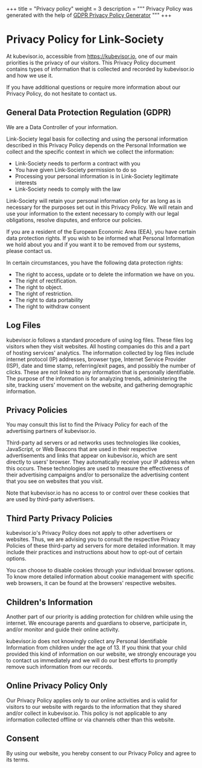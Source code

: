 +++
title = "Privacy policy"
weight = 3
description = """
Privacy Policy was generated with the help of
[GDPR Privacy Policy Generator](https://www.gdprprivacynotice.com/)
"""
+++

# Privacy Policy for Link-Society

At kubevisor.io, accessible from https://kubevisor.io, one of our main
priorities is the privacy of our visitors. This Privacy Policy document
contains types of information that is collected and recorded by
kubevisor.io and how we use it.

If you have additional questions or require more information about our
Privacy Policy, do not hesitate to contact us.

## General Data Protection Regulation (GDPR)

We are a Data Controller of your information.

Link-Society legal basis for collecting and using the personal information
described in this Privacy Policy depends on the Personal Information we collect
and the specific context in which we collect the information:

 - Link-Society needs to perform a contract with you
 - You have given Link-Society permission to do so
 - Processing your personal information is in Link-Society legitimate interests
 - Link-Society needs to comply with the law

Link-Society will retain your personal information only for as long as is
necessary for the purposes set out in this Privacy Policy. We will retain
and use your information to the extent necessary to comply with our legal
obligations, resolve disputes, and enforce our policies.

If you are a resident of the European Economic Area (EEA), you have certain
data protection rights. If you wish to be informed what Personal Information we
hold about you and if you want it to be removed from our systems, please
contact us.

In certain circumstances, you have the following data protection rights:

 - The right to access, update or to delete the information we have on you.
 - The right of rectification.
 - The right to object.
 - The right of restriction.
 - The right to data portability
 - The right to withdraw consent

## Log Files

kubevisor.io follows a standard procedure of using log files. These files log
visitors when they visit websites. All hosting companies do this and a part of
hosting services' analytics. The information collected by log files include
internet protocol (IP) addresses, browser type, Internet Service Provider
(ISP), date and time stamp, referring/exit pages, and possibly the number of
clicks. These are not linked to any information that is personally
identifiable. The purpose of the information is for analyzing trends,
administering the site, tracking users' movement on the website, and gathering
demographic information.

## Privacy Policies

You may consult this list to find the Privacy Policy for each of the
advertising partners of kubevisor.io.

Third-party ad servers or ad networks uses technologies like cookies,
JavaScript, or Web Beacons that are used in their respective advertisements
and links that appear on kubevisor.io, which are sent directly to users'
browser. They automatically receive your IP address when this occurs. These
technologies are used to measure the effectiveness of their advertising
campaigns and/or to personalize the advertising content that you see on
websites that you visit.

Note that kubevisor.io has no access to or control over these cookies that are
used by third-party advertisers.

## Third Party Privacy Policies

kubevisor.io's Privacy Policy does not apply to other advertisers or websites.
Thus, we are advising you to consult the respective Privacy Policies of these
third-party ad servers for more detailed information. It may include their
practices and instructions about how to opt-out of certain options.

You can choose to disable cookies through your individual browser options. To
know more detailed information about cookie management with specific web
browsers, it can be found at the browsers' respective websites.

## Children's Information

Another part of our priority is adding protection for children while using the
internet. We encourage parents and guardians to observe, participate in, and/or
monitor and guide their online activity.

kubevisor.io does not knowingly collect any Personal Identifiable Information
from children under the age of 13. If you think that your child provided this
kind of information on our website, we strongly encourage you to contact us
immediately and we will do our best efforts to promptly remove such information
from our records.

## Online Privacy Policy Only

Our Privacy Policy applies only to our online activities and is valid for
visitors to our website with regards to the information that they shared and/or
collect in kubevisor.io. This policy is not applicable to any information
collected offline or via channels other than this website.

## Consent

By using our website, you hereby consent to our Privacy Policy and agree to its terms.
